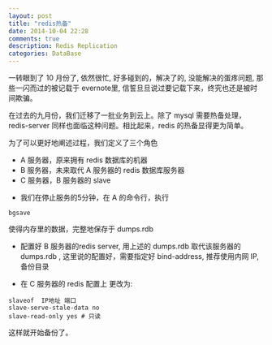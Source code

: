 ```yaml
---
layout: post
title: "redis热备"
date: 2014-10-04 22:28
comments: true
description: Redis Replication
categories: DataBase
---
```


一转眼到了 10 月份了, 依然很忙, 好多碰到的，解决了的, 没能解决的蛋疼问题, 那些一闪而过的被记载于 evernote里, 信誓旦旦说过要记载下来，终究也还是被时间欺骗。 

在过去的九月份，我们迁移了一批业务到云上。除了 mysql 需要热备处理，redis-server 同样也面临这种问题。相比起来，redis 的热备显得更为简单。

为了可以更好地阐述过程，我们定义了三个角色

+ A 服务器，原来拥有 redis 数据库的机器 
+ B 服务器，未来取代 A 服务器的 redis 数据库服务器
+ C 服务器，B 服务器的 slave

* 我们在停止服务的5分钟，在 A 的命令行，执行

```
bgsave
```

使得内存里的数据，完整地保存于 dumps.rdb

* 配置好 B 服务器的redis server, 用上述的 dumps.rdb 取代该服务器的 dumps.rdb , 这里说的配置好，需要指定好 bind-address, 推荐使用内网 IP, 备份目录

* 在 C 服务器的 redis 配置上 更改为:

```
slaveof  IP地址 端口
slave-serve-stale-data no
slave-read-only yes # 只读
```

这样就开始备份了。
